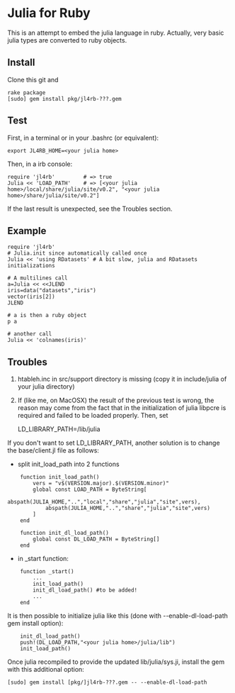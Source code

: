 # Julia for Ruby

This is an attempt to embed the julia language in ruby. Actually, very basic julia types are converted to ruby objects.


## Install

Clone this git and

	rake package
	[sudo] gem install pkg/jl4rb-???.gem
		

## Test

First, in a terminal or in your .bashrc (or equivalent):

	export JL4RB_HOME=<your julia home>

Then, in a irb console:

```{.ruby execute="false"}
require 'jl4rb'			# => true
Julia << 'LOAD_PATH'	# => [<your julia home>/local/share/julia/site/v0.2", "<your julia home>/share/julia/site/v0.2"]
```

If the last result is unexpected, see the Troubles section.

## Example
```{.ruby execute="false"}
require 'jl4rb'
# Julia.init since automatically called once
Julia << 'using RDatasets' # A bit slow, julia and RDatasets initializations

# A multilines call 
a=Julia << <<JLEND
iris=data("datasets","iris")
vector(iris[2])
JLEND

# a is then a ruby object
p a

# another call
Julia << 'colnames(iris)'
```

## Troubles

1. htableh.inc in src/support directory is missing (copy it in include/julia of your julia directory) 

2. If (like me, on MacOSX) the result of the previous test is wrong, the reason may come from the fact that in the initialization of julia libpcre is required and failed to be loaded properly. Then, set

	LD_LIBRARY_PATH=<your julia home>/lib/julia

If you don't want to set LD_LIBRARY_PATH, another solution is to change the base/client.jl file as follows: 

+ split init_load_path into 2 functions

```{.julia execute="false"}
	function init_load_path()
		vers = "v$(VERSION.major).$(VERSION.minor)"
		global const LOAD_PATH = ByteString[
			abspath(JULIA_HOME,"..","local","share","julia","site",vers),
			abspath(JULIA_HOME,"..","share","julia","site",vers)
		]
	end
	 
	function init_dl_load_path()
		global const DL_LOAD_PATH = ByteString[]
	end
```

+ in _start function:

```{.julia execute="false"}
	function _start()
		...
		init_load_path()
		init_dl_load_path() #to be added!
		...
	end
```

It is then possible to initialize julia like this (done with --enable-dl-load-path gem install option):

```{.julia execute="false"}
	init_dl_load_path()
	push!(DL_LOAD_PATH,"<your julia home>/julia/lib")
	init_load_path()
```

Once julia recompiled to provide the updated lib/julia/sys.ji, install the gem with this additional option:

	[sudo] gem install [pkg/]jl4rb-???.gem -- --enable-dl-load-path
